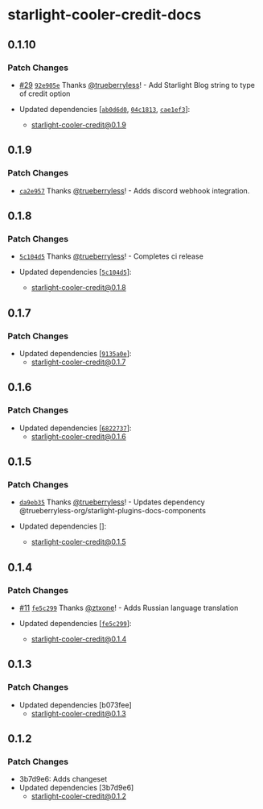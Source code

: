 # starlight-cooler-credit-docs

## 0.1.10

### Patch Changes

- [#29](https://github.com/trueberryless-org/starlight-cooler-credit/pull/29) [`92e905e`](https://github.com/trueberryless-org/starlight-cooler-credit/commit/92e905e1005beb67e282227768856b39d3d912b9) Thanks [@trueberryless](https://github.com/trueberryless)! - Add Starlight Blog string to type of credit option

- Updated dependencies [[`ab0d6d0`](https://github.com/trueberryless-org/starlight-cooler-credit/commit/ab0d6d02f2e8dca47620b19924bdd8f1909540c9), [`04c1813`](https://github.com/trueberryless-org/starlight-cooler-credit/commit/04c181327f6a676fe63422724f92498a2690bfc5), [`cae1ef3`](https://github.com/trueberryless-org/starlight-cooler-credit/commit/cae1ef353f0d8cf3d63ccbfd08f7ebcece1abc19)]:
  - starlight-cooler-credit@0.1.9

## 0.1.9

### Patch Changes

- [`ca2e957`](https://github.com/trueberryless-org/starlight-cooler-credit/commit/ca2e9575fd7e7cc7e346d0949ba373e9b8fed4ff) Thanks [@trueberryless](https://github.com/trueberryless)! - Adds discord webhook integration.

## 0.1.8

### Patch Changes

- [`5c104d5`](https://github.com/trueberryless-org/starlight-cooler-credit/commit/5c104d5b14b13966290122df58a8a752e98997d4) Thanks [@trueberryless](https://github.com/trueberryless)! - Completes ci release

- Updated dependencies [[`5c104d5`](https://github.com/trueberryless-org/starlight-cooler-credit/commit/5c104d5b14b13966290122df58a8a752e98997d4)]:
  - starlight-cooler-credit@0.1.8

## 0.1.7

### Patch Changes

- Updated dependencies [[`9135a0e`](https://github.com/trueberryless-org/starlight-cooler-credit/commit/9135a0e4db720ddbe8f77b564d5f2754e382e844)]:
  - starlight-cooler-credit@0.1.7

## 0.1.6

### Patch Changes

- Updated dependencies [[`6822737`](https://github.com/trueberryless-org/starlight-cooler-credit/commit/6822737ce5a66924a967e5fecc8041a60b2c164b)]:
  - starlight-cooler-credit@0.1.6

## 0.1.5

### Patch Changes

- [`da9eb35`](https://github.com/trueberryless-org/starlight-cooler-credit/commit/da9eb359c1187597a00e43959ed7f81ecb73f130) Thanks [@trueberryless](https://github.com/trueberryless)! - Updates dependency @trueberryless-org/starlight-plugins-docs-components

- Updated dependencies []:
  - starlight-cooler-credit@0.1.5

## 0.1.4

### Patch Changes

- [#11](https://github.com/trueberryless-org/starlight-cooler-credit/pull/11) [`fe5c299`](https://github.com/trueberryless-org/starlight-cooler-credit/commit/fe5c29942aec69c3beb91ab613c83f6d810fc03f) Thanks [@ztxone](https://github.com/ztxone)! - Adds Russian language translation

- Updated dependencies [[`fe5c299`](https://github.com/trueberryless-org/starlight-cooler-credit/commit/fe5c29942aec69c3beb91ab613c83f6d810fc03f)]:
  - starlight-cooler-credit@0.1.4

## 0.1.3

### Patch Changes

- Updated dependencies [b073fee]
  - starlight-cooler-credit@0.1.3

## 0.1.2

### Patch Changes

- 3b7d9e6: Adds changeset
- Updated dependencies [3b7d9e6]
  - starlight-cooler-credit@0.1.2
